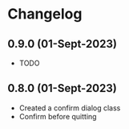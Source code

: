 # Changelog

## 0.9.0 (01-Sept-2023)
- TODO
## 0.8.0 (01-Sept-2023)
- Created a confirm dialog class
- Confirm before quitting
